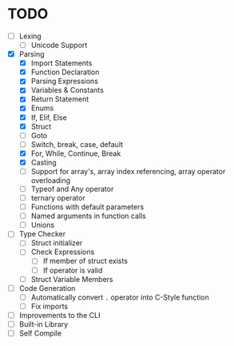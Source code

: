 # TODO

- [ ] Lexing
    - [ ] Unicode Support
- [x] Parsing
    - [x] Import Statements
    - [x] Function Declaration
    - [x] Parsing Expressions
    - [x] Variables & Constants
    - [x] Return Statement
    - [x] Enums
    - [x] If, Elif, Else
    - [x] Struct
    - [ ] Goto
    - [ ] Switch, break, case, default
    - [x] For, While, Continue, Break
    - [x] Casting
    - [ ] Support for array's, array index referencing, array operator overloading
    - [ ] Typeof and Any operator
    - [ ] ternary operator
    - [ ] Functions with default parameters
    - [ ] Named arguments in function calls
    - [ ] Unions
- [ ] Type Checker
    - [ ] Struct initializer
    - [ ] Check Expressions
        - [ ] If member of struct exists
        - [ ] If operator is valid
    - [ ] Struct Variable Members
- [ ] Code Generation
    - [ ] Automatically convert `.` operator into C-Style function
    - [ ] Fix imports
- [ ] Improvements to the CLI
- [ ] Built-in Library
- [ ] Self Compile
